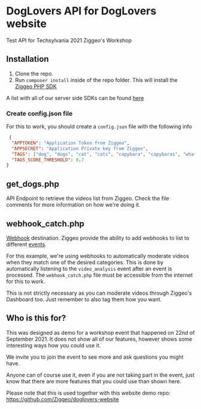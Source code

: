 # DogLovers API for DogLovers website
Test API for Techsylvania 2021 Ziggeo's Workshop

## Installation
1. Clone the repo.
2. Run `composer install` inside of the repo folder. This will install the [Ziggeo PHP SDK](https://github.com/Ziggeo/ZiggeoPhpSdk)

A list with all of our server side SDKs can be found [here](https://ziggeo.com/docs/sdks/server-side)

### Create config.json file

For this to work, you should create a `config.json` file with the following info

```json
 {
  "APPTOKEN": "Application Token from Ziggeo",
  "APPSECRET": "Application Private key from Ziggeo",
  "TAGS": ["dog", "dogs", "cat", "cats", "capybara", "capybaras", "whatever you need"],
  "TAGS_SCORE_THRESHOLD": 0.7
}
```

## get_dogs.php

API Endpoint to retrieve the videos list from Ziggeo. Check the file comments for more information on how we're doing it.

## webhook_catch.php

[Webhook](https://ziggeo.com/docs/api/webhooks) destination. Ziggeo provide the ability to add webhooks to list to different [events](https://ziggeo.com/docs/api/webhooks/list).

For this example, we're using webhooks to automatically moderate videos when they match one of the desired categories.
This is done by automatically listening to the `video_analysis` event after an event is processed. The `webhook_catch.php` file must be accessible from the internet for this to work.

This is not strictly necessary as you can moderate videos through Ziggeo's Dashboard too. Just remember to also tag them how you want.

## Who is this for?

This was designed as demo for a workshop event that happened on 22nd of September 2021. It does not show all of our features, however shows some interesting ways how you could use it.

We invite you to join the event to see more and ask questions you might have.

Anyone can of course use it, even if you are not taking part in the event, just know that there are more features that you could use than shown here.

Please note that this is used together with this website demo repo: https://github.com/Ziggeo/doglovers-website
